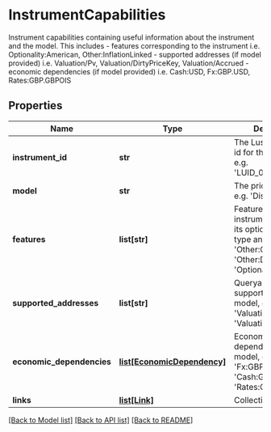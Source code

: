 # InstrumentCapabilities

Instrument capabilities containing useful information about the instrument and the model. This includes  - features corresponding to the instrument i.e. Optionality:American, Other:InflationLinked  - supported addresses (if model provided) i.e. Valuation/Pv, Valuation/DirtyPriceKey, Valuation/Accrued  - economic dependencies (if model provided) i.e. Cash:USD, Fx:GBP.USD, Rates:GBP.GBPOIS

## Properties
Name | Type | Description | Notes
------------ | ------------- | ------------- | -------------
**instrument_id** | **str** | The Lusid insturment id for the instrument e.g. &#39;LUID_00003D4X&#39;. | [optional] 
**model** | **str** | The pricing model e.g. &#39;Discounting&#39;. | [optional] 
**features** | **list[str]** | Features of the instrument describing its optionality, payoff type and more e.g. &#39;Other:Callable&#39;, &#39;Other:Delivery&#39;, &#39;Optionality:European&#39; | [optional] 
**supported_addresses** | **list[str]** | Queryable addresses supported by the model, e.g. &#39;Valuation/Pv&#39;, &#39;Valuation/Accrued&#39;. | [optional] 
**economic_dependencies** | [**list[EconomicDependency]**](EconomicDependency.md) | Economic dependencies for the model, e.g. &#39;Fx:GBP.USD&#39;, &#39;Cash:GBP&#39;, &#39;Rates:GBP.GBPOIS&#39;. | [optional] 
**links** | [**list[Link]**](Link.md) | Collection of links. | [optional] 

[[Back to Model list]](../README.md#documentation-for-models) [[Back to API list]](../README.md#documentation-for-api-endpoints) [[Back to README]](../README.md)


